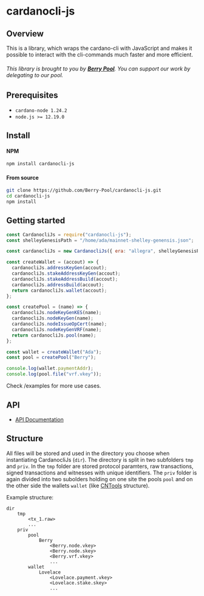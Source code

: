 # cardanocli-js

## Overview

This is a library, which wraps the cardano-cli with JavaScript and makes it possible to interact with the cli-commands much faster and more efficient.

###### This library is brought to you by <b><a href="http://pipool.online/">Berry Pool</a></b>. You can support our work by delegating to our pool.

## Prerequisites

- `cardano-node 1.24.2`
- `node.js >= 12.19.0`

## Install

#### NPM

```bash
npm install cardanocli-js
```

#### From source

```bash
git clone https://github.com/Berry-Pool/cardanocli-js.git
cd cardanocli-js
npm install
```

## Getting started

```javascript
const CardanocliJs = require("cardanocli-js");
const shelleyGenesisPath = "/home/ada/mainnet-shelley-genensis.json";

const cardanocliJs = new CardanocliJs({ era: "allegra", shelleyGenesisPath });

const createWallet = (accout) => {
  cardanocliJs.addressKeyGen(accout);
  cardanocliJs.stakeAddressKeyGen(accout);
  cardanocliJs.stakeAddressBuild(accout);
  cardanocliJs.addressBuild(accout);
  return cardanocliJs.wallet(accout);
};

const createPool = (name) => {
  cardanocliJs.nodeKeyGenKES(name);
  cardanocliJs.nodeKeyGen(name);
  cardanocliJs.nodeIssueOpCert(name);
  cardanocliJs.nodeKeyGenVRF(name);
  return cardanocliJs.pool(name);
};

const wallet = createWallet("Ada");
const pool = createPool("Berry");

console.log(wallet.paymentAddr);
console.log(pool.file("vrf.vkey"));
```

Check /examples for more use cases.

## API

- <a href="./API.md">API Documentation</a>

## Structure

All files will be stored and used in the directory you choose when instantiating CardanocliJs (<code>dir</code>).
The directory is split in two subfolders <code>tmp</code> and <code>priv</code>.
In the <code>tmp</code> folder are stored protocol paramters, raw transactions, signed transactions and witnesses with unique identifiers.
The <code>priv</code> folder is again divided into two subolders holding on one site the pools <code>pool</code> and on the other side the wallets <code>wallet</code> (like <a href="https://cardano-community.github.io/guild-operators/#/">CNTools</a> structure).

Example structure:

```
dir
    tmp
        <tx_1.raw>
        ...
    priv
        pool
            Berry
                <Berry.node.vkey>
                <Berry.node.skey>
                <Berry.vrf.vkey>
                ...
        wallet
            Lovelace
                <Lovelace.payment.vkey>
                <Lovelace.stake.skey>
                ...
```
